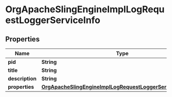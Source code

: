 

# OrgApacheSlingEngineImplLogRequestLoggerServiceInfo

## Properties

Name | Type | Description | Notes
------------ | ------------- | ------------- | -------------
**pid** | **String** |  |  [optional]
**title** | **String** |  |  [optional]
**description** | **String** |  |  [optional]
**properties** | [**OrgApacheSlingEngineImplLogRequestLoggerServiceProperties**](OrgApacheSlingEngineImplLogRequestLoggerServiceProperties.md) |  |  [optional]



